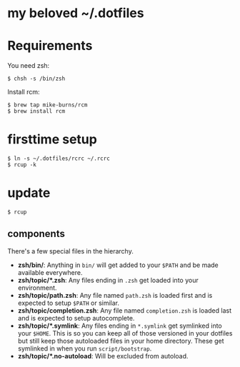 # my beloved ~/.dotfiles

# Requirements
You need zsh:
```
$ chsh -s /bin/zsh
```

Install rcm:
```
$ brew tap mike-burns/rcm
$ brew install rcm
```

# firsttime setup
```
$ ln -s ~/.dotfiles/rcrc ~/.rcrc
$ rcup -k
```

# update
```
$ rcup
```

## components

There's a few special files in the hierarchy.

- **zsh/bin/**: Anything in `bin/` will get added to your `$PATH` and be made
  available everywhere.
- **zsh/topic/\*.zsh**: Any files ending in `.zsh` get loaded into your
  environment.
- **zsh/topic/path.zsh**: Any file named `path.zsh` is loaded first and is
  expected to setup `$PATH` or similar.
- **zsh/topic/completion.zsh**: Any file named `completion.zsh` is loaded
  last and is expected to setup autocomplete.
- **zsh/topic/\*.symlink**: Any files ending in `*.symlink` get symlinked into
  your `$HOME`. This is so you can keep all of those versioned in your dotfiles
  but still keep those autoloaded files in your home directory. These get
  symlinked in when you run `script/bootstrap`.
- **zsh/topic/\*.no-autoload**: Will be excluded from autoload.
